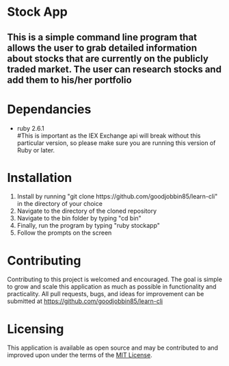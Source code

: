 <h1> Stock App </h1> 


<h2>This is a simple command line program that allows the user to grab detailed information about stocks that are currently on the publicly traded market.  The user can research stocks and add them to his/her portfolio</h2> 

<h1>Dependancies</h1> 

<ul>
	<li> ruby 2.6.1</li> #This is important as the IEX Exchange api will break without this particular version, so please make sure you are running this version of Ruby or later.
</ul>

<h1>Installation</h1> 

<ol> 	
	<li>Install by running "git clone https://github.com/goodjobbin85/learn-cli" in the directory of your choice </li> 
	<li> Navigate to the directory of the cloned repository</li> 
	<li> Navigate to the bin folder by typing "cd bin"</li> 
	<li> Finally, run the program by typing "ruby stockapp"</li> 
	<li> Follow the prompts on the screen </li>
</ol>  

<h1>Contributing</h1> 

<p1> Contributing to this project is welcomed and encouraged.  The goal is simple to grow and scale this application as much as possible in functionality and practicality.  All pull requests, bugs, and ideas for improvement can be submitted at https://github.com/goodjobbin85/learn-cli

<h1>Licensing</h1> 

<p>This application is available as open source and may be contributed to and improved upon under the terms of the <a href="https://opensource.org/licenses/MIT">MIT License</a>.</p>